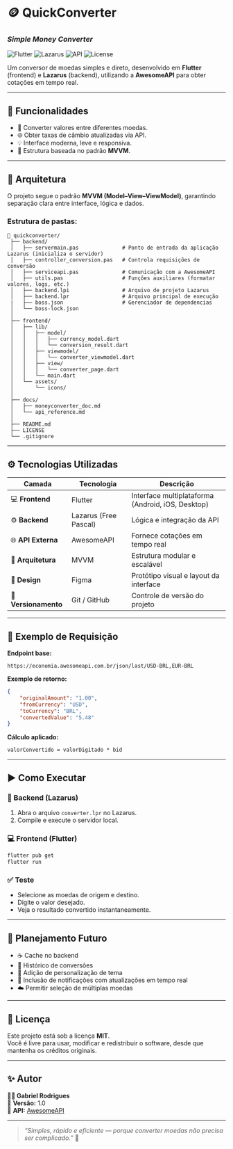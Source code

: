# 🪙 QuickConverter  
### *Simple Money Converter*  

![Flutter](https://img.shields.io/badge/Frontend-Flutter-blue?logo=flutter)
![Lazarus](https://img.shields.io/badge/Backend-Lazarus-orange)
![API](https://img.shields.io/badge/API-AwesomeAPI-green)
![License](https://img.shields.io/badge/License-MIT-lightgrey)

Um conversor de moedas simples e direto, desenvolvido em **Flutter** (frontend) e **Lazarus** (backend), utilizando a **AwesomeAPI** para obter cotações em tempo real.

---

## 🚀 Funcionalidades  

- 💱 Converter valores entre diferentes moedas.  
- 🌐 Obter taxas de câmbio atualizadas via API.  
- 💡 Interface moderna, leve e responsiva.  
- 🧠 Estrutura baseada no padrão **MVVM**.  

---

## 🧩 Arquitetura  

O projeto segue o padrão **MVVM (Model–View–ViewModel)**, garantindo separação clara entre interface, lógica e dados.  

### Estrutura de pastas:
```
📂 quickconverter/
 ├── backend/
 │   ├── servermain.pas              # Ponto de entrada da aplicação Lazarus (inicializa o servidor)
 │   ├── controller_conversion.pas   # Controla requisições de conversão
 │   ├── serviceapi.pas              # Comunicação com a AwesomeAPI
 │   ├── utils.pas                   # Funções auxiliares (formatar valores, logs, etc.)
 │   ├── backend.lpi                 # Arquivo de projeto Lazarus
 │   ├── backend.lpr                 # Arquivo principal de execução
 |   ├── boss.json                   # Gerenciador de dependencias
 │   └── boss-lock.json
 │
 ├── frontend/
 │   ├── lib/
 │   │   ├── model/
 │   │   │   ├── currency_model.dart
 │   │   │   └── conversion_result.dart
 │   │   ├── viewmodel/
 │   │   │   └── converter_viewmodel.dart
 │   │   ├── view/
 │   │   │   └── converter_page.dart
 │   │   └── main.dart
 │   └── assets/
 │       └── icons/
 │
 ├── docs/
 │   ├── moneyconverter_doc.md
 │   └── api_reference.md
 │
 ├── README.md
 ├── LICENSE
 └── .gitignore

```

---

## ⚙️ Tecnologias Utilizadas  

| Camada | Tecnologia | Descrição |
|--------|-------------|-----------|
| 💻 **Frontend** | Flutter | Interface multiplataforma (Android, iOS, Desktop) |
| ⚙️ **Backend** | Lazarus (Free Pascal) | Lógica e integração da API |
| 🌐 **API Externa** | AwesomeAPI | Fornece cotações em tempo real |
| 🧠 **Arquitetura** | MVVM | Estrutura modular e escalável |
| 🎨 **Design** | Figma | Protótipo visual e layout da interface |
| 🔁 **Versionamento** | Git / GitHub | Controle de versão do projeto |

---

## 🧾 Exemplo de Requisição  

**Endpoint base:**  
```
https://economia.awesomeapi.com.br/json/last/USD-BRL,EUR-BRL
```

**Exemplo de retorno:**  
```json
{
    "originalAmount": "1.00",
    "fromCurrency": "USD",
    "toCurrency": "BRL",
    "convertedValue": "5.48"
}
```

**Cálculo aplicado:**  
```
valorConvertido = valorDigitado * bid
```

---

## ▶️ Como Executar  

### 🧠 Backend (Lazarus)
1. Abra o arquivo `converter.lpr` no Lazarus.  
2. Compile e execute o servidor local.  

### 💻 Frontend (Flutter)
```bash
flutter pub get
flutter run
```

### ✅ Teste
- Selecione as moedas de origem e destino.  
- Digite o valor desejado.  
- Veja o resultado convertido instantaneamente.  

---

## 🧭 Planejamento Futuro  

- ☕ Cache no backend
- 📜 Histórico de conversões  
- 🎨 Adição de personalização de tema
- 💬 Inclusão de notificações com atualizações em tempo real
- ☁️ Permitir seleção de múltiplas moedas

---

## 📄 Licença  

Este projeto está sob a licença **MIT**.  
Você é livre para usar, modificar e redistribuir o software, desde que mantenha os créditos originais.  

---

## ✨ Autor  

**👨‍💻 Gabriel Rodrigues**  
📅 **Versão:** 1.0  
🔗 **API:** [AwesomeAPI](https://docs.awesomeapi.com.br/api-de-moedas)  

---

> *“Simples, rápido e eficiente — porque converter moedas não precisa ser complicado.”* 💸  
